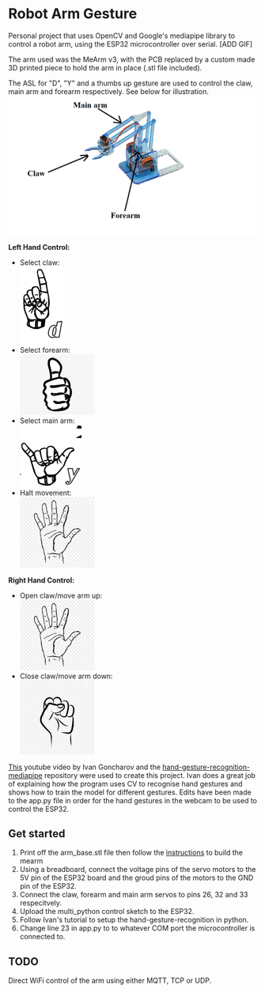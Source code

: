 # Robot Arm Gesture
Personal project that uses OpenCV and Google's mediapipe library to control a robot arm, using the ESP32 microcontroller over serial.
[ADD GIF]

The arm used was the MeArm v3, with the PCB replaced by a custom made 3D printed piece to hold the arm in place (.stl file included).

The ASL for "D", "Y" and a thumbs up gesture are used to control the claw, main arm and forearm respectively. See below for illustration.
<img src="images/mearm.png" width="500"/><br/>

**Left Hand Control:**<br/>
- Select claw:<br/>
![](./images/d_sign.png)<br/>
- Select forearm:<br/>
<img src="images/thumb_up.png" width="150"/><br/>
- Select main arm:<br/>
![](./images/y_sign.png)<br/>
- Halt movement:<br/>
<img src="images/stop_hand.png" width="150"/><br/>

**Right Hand Control:**<br/>
- Open claw/move arm up:<br/>
<img src="images/stop_hand.png" width="150"/><br/>
- Close claw/move arm down:<br/>
<img src="images/close_hand.jpg" width="150"/><br/>
  

[This](https://www.youtube.com/watch?v=a99p_fAr6e4) youtube video by Ivan Goncharov and the [hand-gesture-recognition-mediapipe](https://github.com/kinivi/hand-gesture-recognition-mediapipe) repository were used to create this project. 
Ivan does a great job of explaining how the program uses CV to recognise hand gestures and shows how to train the model for different gestures.
Edits have been made to the app.py file in order for the hand gestures in the webcam to be used to control the ESP32.

## Get started
1. Print off the arm_base.stl file then follow the [instructions](http://learn.mearm.com/docs/building-the-mearm-v3/) to build the mearm
2. Using a breadboard, connect the voltage pins of the servo motors to the 5V pin of the ESP32 board and the groud pins of the motors to the GND pin of the ESP32.
3. Connect the claw, forearm and main arm servos to pins 26, 32 and 33 respecitvely.
4. Upload the multi_python control sketch to the ESP32.
5. Follow Ivan's tutorial to setup the hand-gesture-recognition in python.
6. Change line 23 in app.py to to whatever COM port the microcontroller is connected to.

## TODO
Direct WiFi control of the arm using either MQTT, TCP or UDP.
